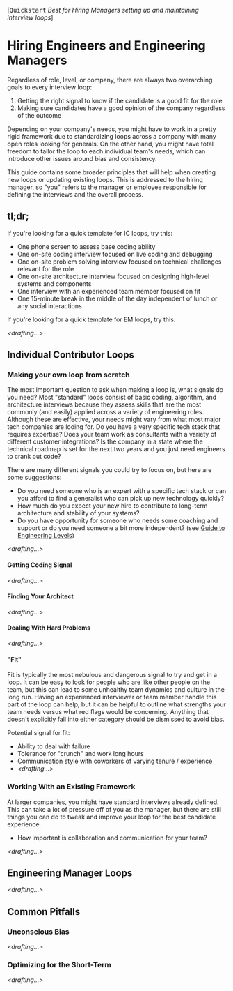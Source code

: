 [<kbd>Quickstart</kbd> *Best for Hiring Managers setting up and maintaining interview loops*]

# Hiring Engineers and Engineering Managers

Regardless of role, level, or company, there are always two overarching goals to every interview loop:

1. Getting the right signal to know if the candidate is a good fit for the role
2. Making sure candidates have a good opinion of the company regardless of the outcome

Depending on your company's needs, you might have to work in a pretty rigid framework due to standardizing loops across a company with many open roles looking for generals. On the other hand, you might have total freedom to tailor the loop to each individual team's needs, which can introduce other issues around bias and consistency.

This guide contains some broader principles that will help when creating new loops or updating existing loops. This is addressed to the hiring manager, so "you" refers to the manager or employee responsible for defining the interviews and the overall process.

## tl;dr;

If you're looking for a quick template for IC loops, try this:
* One phone screen to assess base coding ability
* One on-site coding interview focused on live coding and debugging
* One on-site problem solving interview focused on technical challenges relevant for the role
* One on-site architecture interview focused on designing high-level systems and components
* One interview with an experienced team member focused on fit
* One 15-minute break in the middle of the day independent of lunch or any social interactions

If you're looking for a quick template for EM loops, try this:

*<drafting...>*

## Individual Contributor Loops

### Making your own loop from scratch

The most important question to ask when making a loop is, what signals do you need? Most "standard" loops consist of basic coding, algorithm, and architecture interviews because they assess skills that are the most commonly (and easily) applied across a variety of engineering roles. Although these are effective, your needs might vary from what most major tech companies are looing for. Do you have a very specific tech stack that requires expertise? Does your team work as consultants with a variety of different customer integrations? Is the company in a state where the technical roadmap is set for the next two years and you just need engineers to crank out code?

There are many different signals you could try to focus on, but here are some suggestions:
* Do you need someone who is an expert with a specific tech stack or can you afford to find a generalist who can pick up new technology quickly?
* How much do you expect your new hire to contribute to long-term architecture and stability of your systems?
* Do you have opportunity for someone who needs some coaching and support or do you need someone a bit more independent? (see <a href="drafts/requests.md">Guide to Engineering Levels</a>)

*<drafting...>*

#### Getting Coding Signal

*<drafting...>*

#### Finding Your Architect

*<drafting...>*

#### Dealing With Hard Problems

*<drafting...>*

#### "Fit"

Fit is typically the most nebulous and dangerous signal to try and get in a loop. It can be easy to look for people who are like other people on the team, but this can lead to some unhealthy team dynamics and culture in the long run. Having an experienced interviewer or team member handle this part of the loop can help, but it can be helpful to outline what strengths your team needs versus what red flags would be concerning. Anything that doesn't explicitly fall into either category should be dismissed to avoid bias.

Potential signal for fit:

* Ability to deal with failure
* Tolerance for "crunch" and work long hours
* Communication style with coworkers of varying tenure / experience
* *<drafting...>*

### Working With an Existing Framework

At larger companies, you might have standard interviews already defined. This can take a lot of pressure off of you as the manager, but there are still things you can do to tweak and improve your loop for the best candidate experience.

* How important is collaboration and communication for your team?

*<drafting...>*

## Engineering Manager Loops

*<drafting...>*


## Common Pitfalls

### Unconscious Bias

*<drafting...>*

### Optimizing for the Short-Term

*<drafting...>*